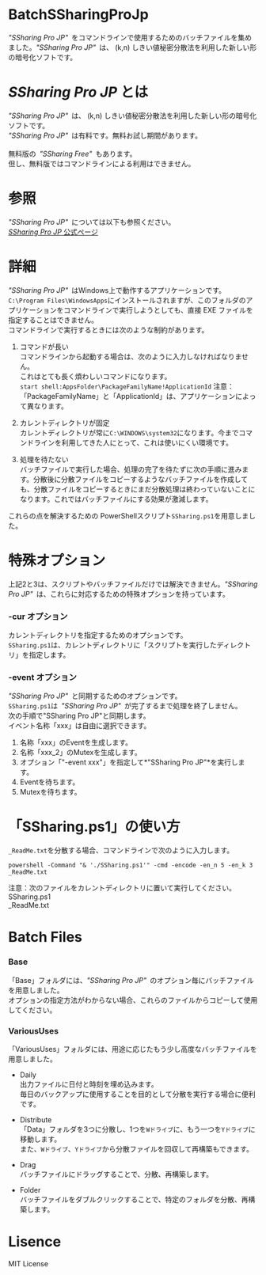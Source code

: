 # BatchSSharingProJp
*"SSharing Pro JP"*&ensp;をコマンドラインで使用するためのバッチファイルを集めました。*"SSharing Pro JP"*&ensp;は、 (k,n) しきい値秘密分散法を利用した新しい形の暗号化ソフトです。<br>

# *SSharing Pro JP* とは
*"SSharing Pro JP"*&ensp;は、 (k,n) しきい値秘密分散法を利用した新しい形の暗号化ソフトです。<br>
*"SSharing Pro JP"*&ensp;は有料です。無料お試し期間があります。<br>
<br>
無料版の&ensp;*"SSharing Free"*&ensp;もあります。<br>
但し、無料版ではコマンドラインによる利用はできません。

# 参照
*"SSharing Pro JP"*&ensp;については以下も参照ください。<br>
[*SSharing Pro JP* 公式ページ](https://www.sfellow.co.jp/product/SSharing/)


# 詳細
*"SSharing Pro JP"*&ensp;はWindows上で動作するアプリケーションです。<br>
`C:\Program Files\WindowsApps`にインストールされますが、このフォルダのアプリケーションをコマンドラインで実行しようとしても、直接 EXE ファイルを指定することはできません。<br>
コマンドラインで実行するときには次のような制約があります。

1.	コマンドが長い<br>
コマンドラインから起動する場合は、次のように入力しなければなりません。<br>
これはとても長く煩わしいコマンドになります。<br>
`start shell:AppsFolder\PackageFamilyName!ApplicationId`
注意：「PackageFamilyName」と「ApplicationId」は、アプリケーションによって異なります。

1.	カレントディレクトリが固定<br>
カレントディレクトリが常に`C:\WINDOWS\system32`になります。今までコマンドラインを利用してきた人にとって、これは使いにくい環境です。

1.	処理を待たない<br>
バッチファイルで実行した場合、処理の完了を待たずに次の手順に進みます。分散後に分散ファイルをコピーするようなバッチファイルを作成しても、分散ファイルをコピーするときにまだ分散処理は終わっていないことになります。これではバッチファイルにする効果が激減します。

これらの点を解決するための PowerShellスクリプト`SSharing.ps1`を用意しました。

# 特殊オプション
上記2と3は、スクリプトやバッチファイルだけでは解決できません。*"SSharing Pro JP"*&ensp;は、これらに対応するための特殊オプションを持っています。

### -cur オプション<br>
カレントディレクトリを指定するためのオプションです。<br>
`SSharing.ps1`は、カレントディレクトリに「スクリプトを実行したディレクトリ」を指定します。

### -event オプション<br>
*"SSharing Pro JP"*&ensp;と同期するためのオプションです。<br>
`SSharing.ps1`は&ensp;*"SSharing Pro JP"*&ensp;が完了するまで処理を終了しません。<br>
次の手順で"SSharing Pro JP"と同期します。<br>
イベント名称「xxx」は自由に選択できます。<br>

 1. 名称「xxx」のEventを生成します。<br>
 1. 名称「xxx_2」のMutexを生成します。<br>
 1. オプション「"-event xxx"」を指定して*"SSharing Pro JP"*を実行します。<br>
 1. Eventを待ちます。<br>
 1. Mutexを待ちます。<br>

# 「SSharing.ps1」の使い方
`_ReadMe.txt`を分散する場合、コマンドラインで次のように入力します。
```
powershell -Command "& './SSharing.ps1'" -cmd -encode -en_n 5 -en_k 3 _ReadMe.txt
```

注意：次のファイルをカレントディレクトリに置いて実行してください。<br>
SSharing.ps1<br>
_ReadMe.txt

# Batch Files
### Base
「Base」フォルダには、*"SSharing Pro JP"*&ensp;のオプション毎にバッチファイルを用意しました。<br>
オプションの指定方法がわからない場合、これらのファイルからコピーして使用してください。
  
### VariousUses
「VariousUses」フォルダには、用途に応じたもう少し高度なバッチファイルを用意しました。
  
- Daily<br>
出力ファイルに日付と時刻を埋め込みます。<br>
毎日のバックアップに使用することを目的として分散を実行する場合に便利です。
    
- Distribute<br>
「Data」フォルダを3つに分散し、1つを`Wドライブ`に、もう一つを`Yドライブ`に移動します。<br>
また、`Wドライブ`、`Yドライブ`から分散ファイルを回収して再構築もできます。
    
- Drag<br>
バッチファイルにドラッグすることで、分散、再構築します。
    
- Folder<br>
バッチファイルをダブルクリックすることで、特定のフォルダを分散、再構築します。

# Lisence
MIT License
